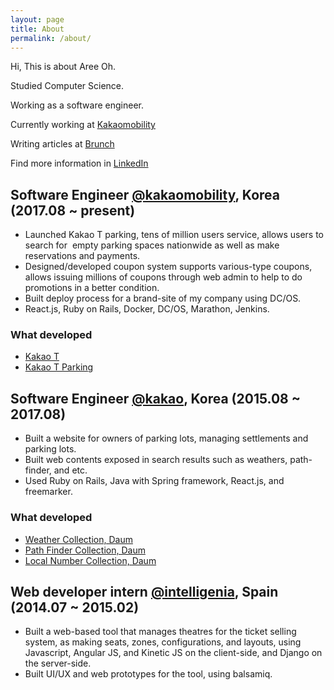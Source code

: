 ```yaml
---
layout: page
title: About
permalink: /about/
---
```


Hi, This is about Aree Oh.

Studied Computer Science.

Working as a software engineer.

Currently working at [Kakaomobility](https://www.kakaomobility.com)

Writing articles at [Brunch](https://brunch.co.kr/@aria-grande)

Find more information in [LinkedIn](https://www.linkedin.com/in/aree-oh)

## Software Engineer [@kakaomobility](http://kakaomobility.com/), Korea (2017.08 ~ present)
- Launched Kakao T parking, tens of million users service, allows users to search for  empty parking spaces nationwide as well as make reservations and payments. 
- Designed/developed coupon system supports various-type coupons, allows issuing millions of coupons through web admin to help to do promotions in a better condition.
- Built deploy process for a brand-site of my company using DC/OS.
- React.js, Ruby on Rails, Docker, DC/OS, Marathon, Jenkins.

### What developed
- [Kakao T](http://kakaomobility.com/kakaot/index.html)
- [Kakao T Parking](https://parking.kakao.com)

## Software Engineer [@kakao](https://kakaocorp.com), Korea (2015.08 ~ 2017.08)
- Built a website for owners of parking lots, managing settlements and parking lots.
- Built web contents exposed in search results such as weathers, path-finder, and etc.
- Used Ruby on Rails, Java with Spring framework, React.js, and freemarker.

### What developed
- [Weather Collection, Daum](https://search.daum.net/search?w=tot&DA=JU5&q=%EC%98%A4%EB%8A%98+%EB%82%A0%EC%94%A8)
- [Path Finder Collection, Daum](https://m.search.daum.net/search?w=tot&DA=JU5&q=%EA%B8%B8%EC%B0%BE%EA%B8%B0)
- [Local Number Collection, Daum](https://search.daum.net/search?nil_suggest=btn&nil_ch=&rtupcoll=&w=tot&m=&f=&lpp=&DA=SBC&sug=&sq=&o=&sugo=&q=%EC%A7%80%EC%97%AD%EB%B2%88%ED%98%B8)


## Web developer intern [@intelligenia](https://www.intelligenia.com/), Spain (2014.07 ~ 2015.02)
- Built a web-based tool that manages theatres for the ticket selling system, as making seats, zones, configurations, and layouts, using Javascript, Angular JS, and Kinetic JS on the client-side, and Django on the server-side.
- Built UI/UX and web prototypes for the tool, using balsamiq.
